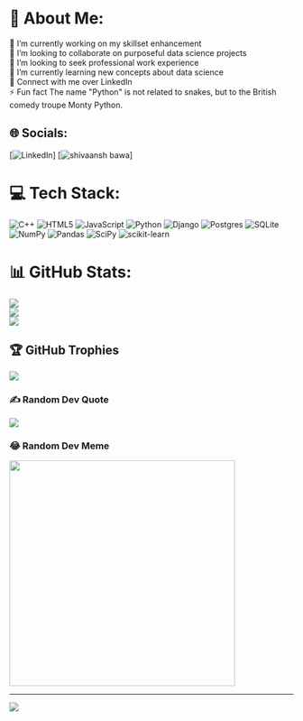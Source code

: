 # 💫 About Me:
🔭 I’m currently working on my skillset enhancement <br>👯 I’m looking to collaborate on purposeful data science projects <br>🤝 I’m looking to seek professional work experience <br>🌱 I’m currently learning new concepts about data science <br>💬 Connect with me over LinkedIn <br>⚡ Fun fact The name "Python" is not related to snakes, but to the British comedy troupe Monty Python.


## 🌐 Socials:
[![LinkedIn](https://img.shields.io/badge/LinkedIn-%230077B5.svg?logo=linkedin&logoColor=white)]
[![shivaansh bawa](https://www.linkedin.com/in/shivaansh-bawa-b16239189?utm_source=share&utm_campaign=share_via&utm_content=profile)]

# 💻 Tech Stack:
![C++](https://img.shields.io/badge/c++-%2300599C.svg?style=for-the-badge&logo=c%2B%2B&logoColor=white) ![HTML5](https://img.shields.io/badge/html5-%23E34F26.svg?style=for-the-badge&logo=html5&logoColor=white) ![JavaScript](https://img.shields.io/badge/javascript-%23323330.svg?style=for-the-badge&logo=javascript&logoColor=%23F7DF1E) ![Python](https://img.shields.io/badge/python-3670A0?style=for-the-badge&logo=python&logoColor=ffdd54) ![Django](https://img.shields.io/badge/django-%23092E20.svg?style=for-the-badge&logo=django&logoColor=white) ![Postgres](https://img.shields.io/badge/postgres-%23316192.svg?style=for-the-badge&logo=postgresql&logoColor=white) ![SQLite](https://img.shields.io/badge/sqlite-%2307405e.svg?style=for-the-badge&logo=sqlite&logoColor=white) ![NumPy](https://img.shields.io/badge/numpy-%23013243.svg?style=for-the-badge&logo=numpy&logoColor=white) ![Pandas](https://img.shields.io/badge/pandas-%23150458.svg?style=for-the-badge&logo=pandas&logoColor=white) ![SciPy](https://img.shields.io/badge/SciPy-%230C55A5.svg?style=for-the-badge&logo=scipy&logoColor=%white) ![scikit-learn](https://img.shields.io/badge/scikit--learn-%23F7931E.svg?style=for-the-badge&logo=scikit-learn&logoColor=white)
# 📊 GitHub Stats:
![](https://github-readme-stats.vercel.app/api?username=ShivaanshBawa&theme=dark&hide_border=true&include_all_commits=false&count_private=false)<br/>
![](https://github-readme-streak-stats.herokuapp.com/?user=ShivaanshBawa&theme=dark&hide_border=true)<br/>
![](https://github-readme-stats.vercel.app/api/top-langs/?username=ShivaanshBawa&theme=dark&hide_border=true&include_all_commits=false&count_private=false&layout=compact)

## 🏆 GitHub Trophies
![](https://github-profile-trophy.vercel.app/?username=ShivaanshBawa&theme=radical&no-frame=false&no-bg=false&margin-w=4)

### ✍️ Random Dev Quote
![](https://quotes-github-readme.vercel.app/api?type=vetical&theme=tokyonight)

### 😂 Random Dev Meme
<img src='https://randommeme-five.vercel.app/' style="height: 400px;"/>

---
[![](https://visitcount.itsvg.in/api?id=ShivaanshBawa&icon=6&color=7)](https://visitcount.itsvg.in)

<!-- Proudly created with GPRM ( https://gprm.itsvg.in ) -->

<!---
ShivaanshBawa/ShivaanshBawa is a ✨ special ✨ repository because its `README.md` (this file) appears on your GitHub profile.
You can click the Preview link to take a look at your changes.
--->
